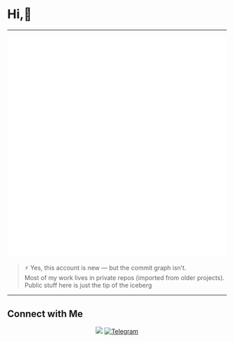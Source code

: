 # Hi,👋
---
<p align="center">
  <img src="https://github.com/ohmyarthur/ohmyarthur/blob/main/metrics.svg" alt="Arthur's GitHub Metrics"/>
</p>

> ⚡ Yes, this account is new — but the commit graph isn’t.  
> Most of my work lives in private repos (imported from older projects).  
> Public stuff here is just the tip of the iceberg 

---

## Connect with Me
<p align="center">
  <a href="https://github.com/ohmyarthur"><img src="https://cdn.jsdelivr.net/gh/devicons/devicon/icons/github/github-original.svg" width="40"/></a>
  <a href="https://t.me/durovpaIsu">
    <img src="https://cdn.jsdelivr.net/gh/simple-icons/simple-icons/icons/telegram.svg" width="40" alt="Telegram"/>
  </a>
</p>
